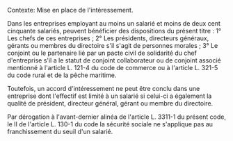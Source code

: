 Contexte: Mise en place de l'intéressement.

Dans les entreprises employant au moins un salarié et moins de deux cent cinquante salariés, peuvent bénéficier des dispositions du présent titre : 1° Les chefs de ces entreprises ; 2° Les présidents, directeurs généraux, gérants ou membres du directoire s'il s'agit de personnes morales ; 3° Le conjoint ou le partenaire lié par un pacte civil de solidarité du chef d'entreprise s'il a le statut de conjoint collaborateur ou de conjoint associé mentionné à l'article L. 121-4 du code de commerce ou à l'article L. 321-5 du code rural et de la pêche maritime.

Toutefois, un accord d'intéressement ne peut être conclu dans une entreprise dont l'effectif est limité à un salarié si celui-ci a également la qualité de président, directeur général, gérant ou membre du directoire.

Par dérogation à l'avant-dernier alinéa de l'article L. 3311-1 du présent code, le II de l'article L. 130-1 du code la sécurité sociale ne s'applique pas au franchissement du seuil d'un salarié.
